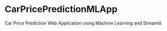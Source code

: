 # CarPricePredictionMLApp
Car Price Prediction Web Application using Machine Learning and Streamlit
